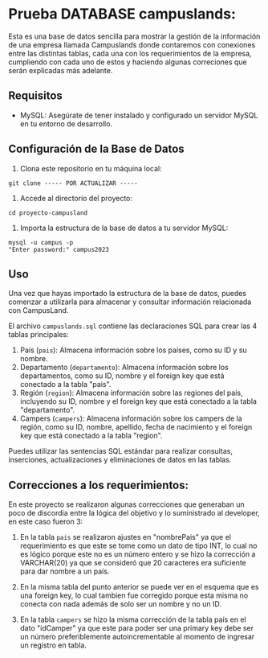 # Prueba DATABASE campuslands:

Esta es una base de datos sencilla para mostrar la gestión de la información de una empresa llamada Campuslands donde contaremos con conexiones entre las distintas tablas, cada una con los requerimientos de la empresa, cumpliendo con cada uno de estos y haciendo algunas correciones que serán explicadas más adelante.

## Requisitos

- MySQL: Asegúrate de tener instalado y configurado un servidor MySQL en tu entorno de desarrollo.

## Configuración de la Base de Datos

1. Clona este repositorio en tu máquina local:

```
git clone ----- POR ACTUALIZAR -----

```

1. Accede al directorio del proyecto:

```
cd proyecto-campusland

```

1. Importa la estructura de la base de datos a tu servidor MySQL:

```
mysql -u campus -p
"Enter password:" campus2023

```

## Uso

Una vez que hayas importado la estructura de la base de datos, puedes comenzar a utilizarla para almacenar y consultar información relacionada con CampusLand.

El archivo `campuslands.sql` contiene las declaraciones SQL para crear las 4 tablas principales:

1. País (`pais`): Almacena información sobre los paises, como su ID y su nombre.
2. Departamento (`departamento`): Almacena información sobre los departamentos, como su ID, nombre y el foreign key que está conectado a la tabla "pais".
3. Región (`region`): Almacena información sobre las regiones del país, incluyendo su ID, nombre y el foreign key que está conectado a la tabla "departamento".
4. Campers (`campers`): Almacena información sobre los campers de la región, como su ID, nombre, apellido, fecha de nacimiento y el foreign key que está conectado a la tabla "region".

Puedes utilizar las sentencias SQL estándar para realizar consultas, inserciones, actualizaciones y eliminaciones de datos en las tablas.

## Correcciones a los requerimientos:

En este proyecto se realizaron algunas correcciones que generaban un poco de discordia entre la lógica del objetivo y lo suministrado al developer, en este caso fueron 3:

1. En la tabla `pais` se realizaron ajustes en "nombrePais" ya que el requerimiento es que este se tome como un dato de tipo INT, lo cual no es lógico porque este no es un número entero y se hizo la corrección a VARCHAR(20) ya que se consideró que 20 caracteres era suficiente para dar nombre a un país.

2. En la misma tabla del punto anterior se puede ver en el esquema que es una foreign key, lo cual tambien fue corregido porque esta misma no conecta con nada además de solo ser un nombre y no un ID.

3. En la tabla `campers` se hizo la misma corrección de la tabla país en el dato "idCamper" ya que este para poder ser una primary key debe ser un número preferiblemente autoincrementable al momento de ingresar un registro en tabla.
